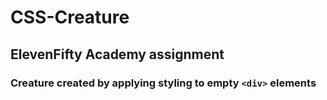 # CSS-Creature
## ElevenFifty Academy assignment
### Creature created by applying styling to empty `<div>` elements
